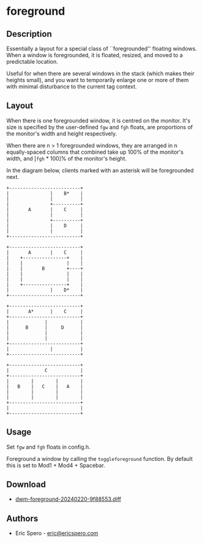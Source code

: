 foreground
============

Description
-----------
Essentially a layout for a special class of ``foregrounded'' floating windows. When a window is foregrounded, it is floated, resized, and moved to a predictable location.

Useful for when there are several windows in the stack (which makes their heights small), and you want to temporarily enlarge one or more of them with minimal disturbance to the current tag context.

Layout
-----------
When there is one foregrounded window, it is centred on the monitor. It's size is specified by the user-defined `fgw` and `fgh` floats, are proportions of the monitor's width and height respectively.

When there are n > 1 foregrounded windows, they are arranged in n equally-spaced columns that combined take up 100% of the monitor's width, and [`fgh` * 100]% of the monitor's height.

In the diagram below, clients marked with an asterisk will be foregrounded next.

    +--------------------------+
    |               |    B*    |
    |               |          |
    |               +----------+
    |       A       |    C     |
    |               |          |
    |               +----------+
    |               |    D     |
    |               |          |
    +--------------------------+

    +--------------------------+
    |       A       |    C     |
    |    +----------------+    |
    |    |                |    |
    |    |       B        +----+
    |    |                |    |
    |    |                |    |
    |    +----------------+    |
    |               |    D*    |
    +--------------------------+

    +--------------------------+
    |       A*      |    C     |
    +--------------------------+
    |             |            |
    |      B      |     D      |
    |             |            |
    |             |            |
    +--------------------------+
    |               |          |
    +--------------------------+

    +--------------------------+
    |             C            |
    +--------------------------+
    |        |        |        |
    |   B    |   C    |   A    |
    |        |        |        |
    |        |        |        |
    +--------------------------+
    |                          |
    +--------------------------+

Usage
-----------
Set `fgw` and `fgh` floats in config.h.

Foreground a window by calling the `toggleforeground` function. By default this is set to Mod1 + Mod4 + Spacebar. 

Download
--------
* [dwm-foreground-20240220-9f88553.diff](dwm-foreground-20240220-9f88553.diff)

Authors
-------
* Eric Spero - <eric@ericspero.com>

